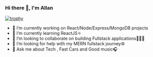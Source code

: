 ### Hi there 👋, I'm Allan 
[![trophy](https://github-profile-trophy.vercel.app/?username=allanetizen&theme=onedark)](https://github.com/ryo-ma/github-profile-trophy)



<!--
**Allanetizen/Allanetizen** is a ✨ _special_ ✨ repository because its `README.md` (this file) appears on your GitHub profile.

Here are some ideas to get you started:


- 📫 How to reach me: ...
- 😄 Pronouns: ...
- ⚡ Fun fact: ...
-->

- 🔭 I’m currently working on React/Node/Express/MongoDB projects
- 🌱 I’m currently learning ReactJS⚛️
- 👯 I’m looking to collaborate on building Fullstack applications🧑🏿‍💻
- 🤔 I’m looking for help with my MERN fullstack journey⚙️
- 💬 Ask me about Tech , Fast Cars and Good music🎧

